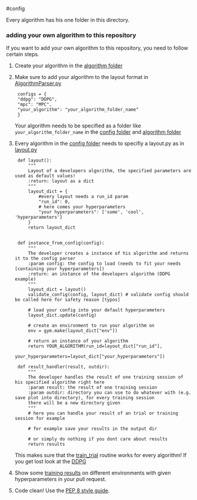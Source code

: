 #config

Every algorithm has his one folder in this directory.

### adding your own algorithm to this repository

If you want to add your own algorithm to this repository, you need to follow certain steps.

1. Create your algorithm in the [algorithm folder](../algorithm)
    
2. Make sure to add your algorithm to the layout format in [AlgorithmParser.py](AlgorithmParser.py)
    
        configs = {
        "ddpg": "DDPG",
        "mpc": "MPC",
        "your_algorithm": "your_algorithm_folder_name"
        }
   Your algorithm needs to be specified as a folder like `your_algorithm_folder_name` in the [config folder](../config)
   and [algorithm folder](../algorithm)
   
3. Every algorithm in the [config folder](../config) needs to specifiy a layout.py as in [layout.py](DDPG/layout.py)
        
        def layout():
            """
            Layout of a developers algorithm, the specified parameters are used as default values!
            :return: layout as a dict
            """
            layout_dict = {
                #every layout needs a run_id param
                "run_id": 0,
                # here comes your hyperparameters
                "your hyperparameters": ['some', 'cool', 'hyperparameters']
            }
            return layout_dict
        
        
        def instance_from_config(config):
            """
            The developer creates a instance of his algorithm and returns it to the config parser
            :param config: the config to load (needs to fit your needs [containing your hyperparameters])
            :return: an instance of the developers algorithm (DDPG example)
            """
            layout_dict = layout()
            validate_config(config, layout_dict) # validate config should be called here for safety reason [typos]
           
            # load your config into your default hyperparameters
            layout_dict.update(config)
        
            # create an environment to run your algorithm on
            env = gym.make(layout_dict["env"])
            
            # return an instance of your algorithm
            return YOUR_ALGORITHM(run_id=layout_dict["run_id"],
                                  your_hyperparameters=layout_dict["your_hyperparameters"])
        
        def result_handler(result, outdir):
            """
            The developer handles the result of one training session of his specified algorithm right here
            :param result: the result of one training session
            :param outdir: directory you can use to do whatever with (e.g. save plot into directory), for every training session
            there will be a new directory given
            """
            # here you can handle your result of an trial or training session for example
            
            # for example save your results in the output dir
            
            # or simply do nothing if you dont care about results
            return results
    This makes sure that the [train_trial](../train_trial.py) routine works for every algorithm!
    If you get lost look at the [DDPG](../algorithm/DDPG/Readme.md)
   
4. Show some [training results](example/Readme.md) on different environments with given hyperparameters in your pull request.

5. Code clean! Use the [PEP 8 style guide](https://legacy.python.org/dev/peps/pep-0008/).
        

